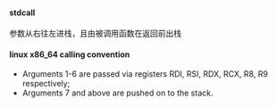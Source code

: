 #### stdcall
参数从右往左进栈，且由被调用函数在返回前出栈

#### linux x86_64 calling convention
* Arguments 1-6 are passed via registers RDI, RSI, RDX, RCX, R8, R9 respectively;
* Arguments 7 and above are pushed on to the stack.